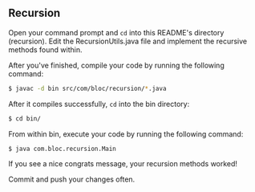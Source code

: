 ## Recursion

Open your command prompt and `cd` into this README's directory (recursion). Edit the RecursionUtils.java file and implement the recursive methods found within.

After you've finished, compile your code by running the following command:

``` bash
$ javac -d bin src/com/bloc/recursion/*.java
```

After it compiles successfully, `cd` into the bin directory:

``` bash
$ cd bin/
```

From within bin, execute your code by running the following command:

``` bash
$ java com.bloc.recursion.Main
```

If you see a nice congrats message, your recursion methods worked!

Commit and push your changes often.